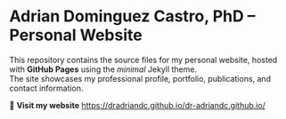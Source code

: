 # Adrian Dominguez Castro, PhD – Personal Website

This repository contains the source files for my personal website, hosted with **GitHub Pages** using the *minimal* Jekyll theme.  
The site showcases my professional profile, portfolio, publications, and contact information.

📍 **Visit my website** https://dradriandc.github.io/dr-adriandc.github.io/
